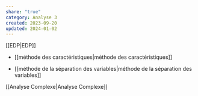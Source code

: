 ```yaml
---  
share: "true"  
category: Analyse 3  
created: 2023-09-20  
updated: 2024-01-02  
---  
```

  
[[EDP|EDP]]  
  
- [[méthode des caractéristiques|méthode des caractéristiques]]  
  
- [[méthode de la séparation des variables|méthode de la séparation des variables]]  
  
[[Analyse Complexe|Analyse Complexe]]  
